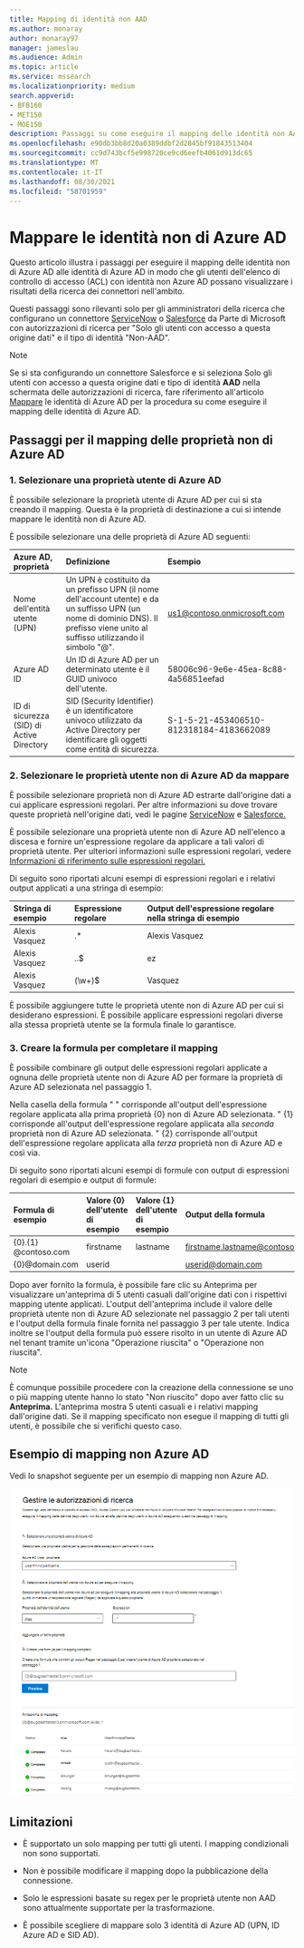 ```yaml
---
title: Mapping di identità non AAD
ms.author: monaray
author: monaray97
manager: jameslau
ms.audience: Admin
ms.topic: article
ms.service: mssearch
ms.localizationpriority: medium
search.appverid:
- BFB160
- MET150
- MOE150
description: Passaggi su come eseguire il mapping delle identità non AAD
ms.openlocfilehash: e90db3bb8d20a0389ddbf2d2845bf91843513404
ms.sourcegitcommit: cc9d743bcf5e998720ce9cd6eefb4061d913dc65
ms.translationtype: MT
ms.contentlocale: it-IT
ms.lasthandoff: 08/30/2021
ms.locfileid: "58701959"
---
```

# <a name="map-your-non-azure-ad-identities"></a>Mappare le identità non di Azure AD  

Questo articolo illustra i passaggi per eseguire il mapping delle identità non di Azure AD alle identità di Azure AD in modo che gli utenti dell'elenco di controllo di accesso (ACL) con identità non Azure AD possano visualizzare i risultati della ricerca dei connettori nell'ambito.

Questi passaggi sono rilevanti solo per gli amministratori della ricerca che configurano un connettore [ServiceNow](servicenow-connector.md) o [Salesforce](salesforce-connector.md) da Parte di Microsoft con autorizzazioni di ricerca per "Solo gli utenti con accesso a questa origine dati" e il tipo di identità "Non-AAD".

>[!NOTE]
>Se si sta configurando un  connettore Salesforce e si seleziona Solo gli utenti con accesso a questa origine dati e tipo di identità **AAD** nella schermata delle autorizzazioni di ricerca, fare riferimento all'articolo [Mappare](map-aad.md) le identità di Azure AD per la procedura su come eseguire il mapping delle identità di Azure AD.  

## <a name="steps-for-mapping-your-non-azure-ad-properties"></a>Passaggi per il mapping delle proprietà non di Azure AD

### <a name="1-select-an-azure-ad-user-property"></a>1. Selezionare una proprietà utente di Azure AD  

È possibile selezionare la proprietà utente di Azure AD per cui si sta creando il mapping. Questa è la proprietà di destinazione a cui si intende mappare le identità non di Azure AD.  

È possibile selezionare una delle proprietà di Azure AD seguenti:

| Azure AD, proprietà    | Definizione           | Esempio         |
| :------------------- | :------------------- |:--------------- |
| Nome dell'entità utente (UPN)  | Un UPN è costituito da un prefisso UPN (il nome dell'account utente) e da un suffisso UPN (un nome di dominio DNS). Il prefisso viene unito al suffisso utilizzando il simbolo "@". | us1@contoso.onmicrosoft.com |
| Azure AD ID                 | Un ID di Azure AD per un determinato utente è il GUID univoco dell'utente.                 | 58006c96-9e6e-45ea-8c88-4a56851eefad            |
| ID di sicurezza (SID) di Active Directory                  | SID (Security Identifier) è un identificatore univoco utilizzato da Active Directory per identificare gli oggetti come entità di sicurezza.                  | S-1-5-21-453406510-812318184-4183662089             |

### <a name="2-select-non-azure-ad-user-properties-to-map"></a>2. Selezionare le proprietà utente non di Azure AD da mappare

È possibile selezionare proprietà non di Azure AD estrarte dall'origine dati a cui applicare espressioni regolari. Per altre informazioni su dove trovare queste proprietà nell'origine dati, vedi le pagine [ServiceNow](servicenow-connector.md) e [Salesforce.](salesforce-connector.md)  

È possibile selezionare una proprietà utente non di Azure AD nell'elenco a discesa e fornire un'espressione regolare da applicare a tali valori di proprietà utente. Per ulteriori informazioni sulle espressioni regolari, vedere [Informazioni di riferimento sulle espressioni regolari.]( https://docs.microsoft.com/dotnet/standard/base-types/regular-expression-language-quick-reference)  

Di seguito sono riportati alcuni esempi di espressioni regolari e i relativi output applicati a una stringa di esempio: 

| Stringa di esempio                  | Espressione regolare                 | Output dell'espressione regolare nella stringa di esempio           |
| :------------------- | :------------------- |:---------------|
| Alexis Vasquez  | .* | Alexis Vasquez |
| Alexis Vasquez                 | ..$                 | ez            |
| Alexis Vasquez                  | (\w+)$                  | Vasquez             |

È possibile aggiungere tutte le proprietà utente non di Azure AD per cui si desiderano espressioni. È possibile applicare espressioni regolari diverse alla stessa proprietà utente se la formula finale lo garantisce.  

### <a name="3-create-formula-to-complete-mapping"></a>3. Creare la formula per completare il mapping

È possibile combinare gli output delle espressioni regolari applicate a ognuna delle proprietà utente non di Azure AD per formare la proprietà di Azure AD selezionata nel passaggio 1.

Nella casella della formula " " corrisponde all'output dell'espressione regolare applicata alla prima proprietà {0} non di Azure AD selezionata.  " {1} corrisponde all'output dell'espressione regolare applicata alla *seconda* proprietà non di Azure AD selezionata. " {2} corrisponde all'output dell'espressione regolare applicata alla *terza* proprietà non di Azure AD e così via.  

Di seguito sono riportati alcuni esempi di formule con output di espressioni regolari di esempio e output di formule: 

| Formula di esempio                  | Valore {0} dell'utente di esempio                 | Valore {1} dell'utente di esempio           | Output della formula                  |
| :------------------- | :------------------- |:---------------|:---------------|
| {0}.{1} @contoso.com  | firstname | lastname |firstname.lastname@contoso.com
| {0}@domain.com                 | userid                 |             |userid@domain.com

Dopo aver fornito la formula,  è possibile fare clic su Anteprima per visualizzare un'anteprima di 5 utenti casuali dall'origine dati con i rispettivi mapping utente applicati. L'output dell'anteprima include il valore delle proprietà utente non di Azure AD selezionate nel passaggio 2 per tali utenti e l'output della formula finale fornita nel passaggio 3 per tale utente. Indica inoltre se l'output della formula può essere risolto in un utente di Azure AD nel tenant tramite un'icona "Operazione riuscita" o "Operazione non riuscita".  

>[!NOTE]
>È comunque possibile procedere con la creazione della connessione se uno o più mapping utente hanno lo stato "Non riuscito" dopo aver fatto clic su **Anteprima.** L'anteprima mostra 5 utenti casuali e i relativi mapping dall'origine dati. Se il mapping specificato non esegue il mapping di tutti gli utenti, è possibile che si verifichi questo caso.

## <a name="sample-non-azure-ad-mapping"></a>Esempio di mapping non Azure AD

Vedi lo snapshot seguente per un esempio di mapping non Azure AD.

![Snapshot di esempio di come compilare la pagina di mapping non di Azure AD.](media/non-aad-mapping.png)

## <a name="limitations"></a>Limitazioni  

- È supportato un solo mapping per tutti gli utenti. I mapping condizionali non sono supportati.  

- Non è possibile modificare il mapping dopo la pubblicazione della connessione.  

- Solo le espressioni basate su regex per le proprietà utente non AAD sono attualmente supportate per la trasformazione.

- È possibile scegliere di mappare solo 3 identità di Azure AD (UPN, ID Azure AD e SID AD).